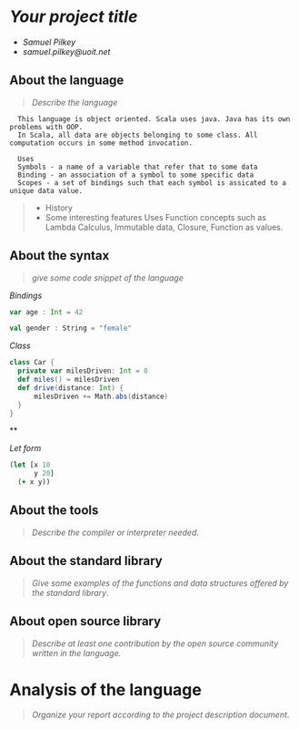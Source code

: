 # _Your project title_

- _Samuel Pilkey_
- _samuel.pilkey@uoit.net_

## About the language

> _Describe the language_

      This language is object oriented. Scala uses java. Java has its own problems with OOP.
      In Scala, all data are objects belonging to some class. All computation occurs in some method invocation.   
      
      Uses 
      Symbols - a name of a variable that refer that to some data
      Binding - an association of a symbol to some specific data
      Scopes - a set of bindings such that each symbol is assicated to a unique data value.
      
      
> - History
> - Some interesting features
      Uses Function concepts such as Lambda Calculus, Immutable data, Closure, Function as values.
      

## About the syntax

> _give some code snippet of the language_

*Bindings*
```scala
var age : Int = 42

val gender : String = "female"
```
 *Class*
```scala
class Car {
  private var milesDriven: Int = 0
  def miles() = milesDriven
  def drive(distance: Int) {
      milesDriven += Math.abs(distance)
  }
}
```
**


*Let form*

```clojure
(let [x 10
      y 20]
  (+ x y))
```

## About the tools

> _Describe the compiler or interpreter needed_.

## About the standard library

> _Give some examples of the functions and data structures
> offered by the standard library_.

## About open source library

> _Describe at least one contribution by the open source
community written in the language._

# Analysis of the language

> _Organize your report according to the project description
document_.


